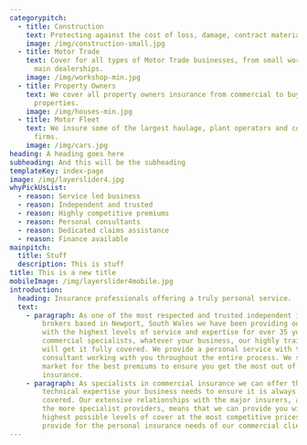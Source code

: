 ```yaml
---
categorypitch:
  - title: Construction
    text: Protecting against the cost of loss, damage, contract materials and more.
    image: /img/construction-small.jpg
  - title: Motor Trade
    text: Cover for all types of Motor Trade businesses, from small workshops up to
      main dealerships.
    image: /img/workshop-min.jpg
  - title: Property Owners
    text: We cover all property owners insurance from commercial to buy-to-let
      properties.
    image: /img/houses-min.jpg
  - title: Motor Fleet
    text: We insure some of the largest haulage, plant operators and coach & bus
      firms.
    image: /img/cars.jpg
heading: A heading goes here
subheading: And this will be the subheading
templateKey: index-page
image: /img/layerslider4.jpg
whyPickUsList:
  - reason: Service led business
  - reason: Independent and trusted
  - reason: Highly competitive premiums
  - reason: Personal consultants
  - reason: Dedicated claims assistance
  - reason: Finance available
mainpitch:
  title: Stuff
  description: This is stuff
title: This is a new title
mobileImage: /img/layerslider4mobile.jpg
introduction:
  heading: Insurance professionals offering a truly personal service.
  text:
    - paragraph: As one of the most respected and trusted independent insurance
        brokers based in Newport, South Wales we have been providing our clients
        with the highest levels of service and expertise for over 35 years. As
        commercial specialists, whatever your business, our highly trained team
        will get it fully covered. We provide a personal service with the same
        consultant working with you throughout the entire process. We search the
        market for the best premiums to ensure you get the most out of your
        insurance.
    - paragraph: As specialists in commercial insurance we can offer the care and
        technical expertise your business needs to ensure it is always fully
        covered. Our extensive relationships with the major insurers, as well as
        the more specialist providers, means that we can provide you with the
        highest possible levels of cover at the most competitive prices. We also
        provide for the personal insurance needs of our commercial clients.
---
```

